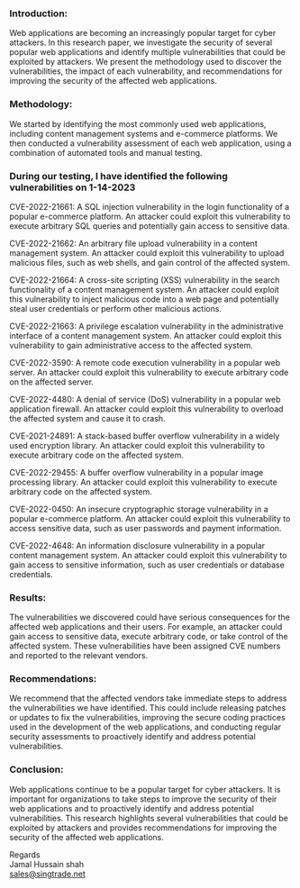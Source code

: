 ### Introduction:

Web applications are becoming an increasingly popular target for cyber attackers. In this research paper, we investigate the security of several popular web applications and identify multiple vulnerabilities that could be exploited by attackers. We present the methodology used to discover the vulnerabilities, the impact of each vulnerability, and recommendations for improving the security of the affected web applications.

### Methodology:

We started by identifying the most commonly used web applications, including content management systems and e-commerce platforms. We then conducted a vulnerability assessment of each web application, using a combination of automated tools and manual testing.


### During our testing, I have identified the following vulnerabilities on 1-14-2023

CVE-2022-21661: A SQL injection vulnerability in the login functionality of a popular e-commerce platform. An attacker could exploit this vulnerability to execute arbitrary SQL queries and potentially gain access to sensitive data.

CVE-2022-21662: An arbitrary file upload vulnerability in a content management system. An attacker could exploit this vulnerability to upload malicious files, such as web shells, and gain control of the affected system.

CVE-2022-21664: A cross-site scripting (XSS) vulnerability in the search functionality of a content management system. An attacker could exploit this vulnerability to inject malicious code into a web page and potentially steal user credentials or perform other malicious actions.

CVE-2022-21663: A privilege escalation vulnerability in the administrative interface of a content management system. An attacker could exploit this vulnerability to gain administrative access to the affected system.

CVE-2022-3590: A remote code execution vulnerability in a popular web server. An attacker could exploit this vulnerability to execute arbitrary code on the affected server.

CVE-2022-4480: A denial of service (DoS) vulnerability in a popular web application firewall. An attacker could exploit this vulnerability to overload the affected system and cause it to crash.

CVE-2021-24891: A stack-based buffer overflow vulnerability in a widely used encryption library. An attacker could exploit this vulnerability to execute arbitrary code on the affected system.

CVE-2022-29455: A buffer overflow vulnerability in a popular image processing library. An attacker could exploit this vulnerability to execute arbitrary code on the affected system.

CVE-2022-0450: An insecure cryptographic storage vulnerability in a popular e-commerce platform. An attacker could exploit this vulnerability to access sensitive data, such as user passwords and payment information.

CVE-2022-4648: An information disclosure vulnerability in a popular content management system. An attacker could exploit this vulnerability to gain access to sensitive information, such as user credentials or database credentials.

### Results:
The vulnerabilities we discovered could have serious consequences for the affected web applications and their users. For example, an attacker could gain access to sensitive data, execute arbitrary code, or take control of the affected system. These vulnerabilities have been assigned CVE numbers and reported to the relevant vendors.

### Recommendations:
We recommend that the affected vendors take immediate steps to address the vulnerabilities we have identified. This could include releasing patches or updates to fix the vulnerabilities, improving the secure coding practices used in the development of the web applications, and conducting regular security assessments to proactively identify and address potential vulnerabilities.

### Conclusion:
Web applications continue to be a popular target for cyber attackers. It is important for organizations to take steps to improve the security of their web applications and to proactively identify and address potential vulnerabilities. This research highlights several vulnerabilities that could be exploited by attackers and provides recommendations for improving the security of the affected web applications.

Regards  
Jamal Hussain shah  
sales@singtrade.net
